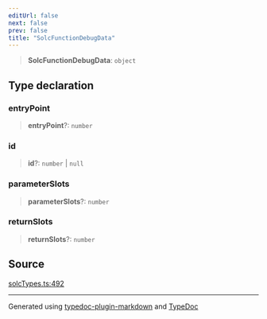 ```yaml
---
editUrl: false
next: false
prev: false
title: "SolcFunctionDebugData"
---
```


> **SolcFunctionDebugData**: `object`

## Type declaration

### entryPoint

> **entryPoint**?: `number`

### id

> **id**?: `number` \| `null`

### parameterSlots

> **parameterSlots**?: `number`

### returnSlots

> **returnSlots**?: `number`

## Source

[solcTypes.ts:492](https://github.com/evmts/tevm-monorepo/blob/main/bundler/solc/src/solcTypes.ts#L492)

***
Generated using [typedoc-plugin-markdown](https://www.npmjs.com/package/typedoc-plugin-markdown) and [TypeDoc](https://typedoc.org/)
